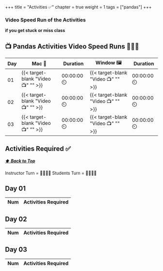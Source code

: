 +++
title = "Activities ✅"
chapter = true
weight = 1
tags = ["pandas"] 
+++

### Video Speed Run  of the Activities 
**if you get stuck or miss class**


## 📺 Pandas Activities Video Speed Runs 🏃‍♀️🏃
| Day | Mac 🍎 | Duration    | Window 🖼️ | Duration |
| ------  | ------ | ----------- |---------  | --------- |
| 01 | {{< target-blank "Video 📺" "" >}}   |  00:00:00  ⏲️  | {{< target-blank "Video 📺" "" >}}   | 00:00:00  ⏲️   |
| 02 | {{< target-blank "Video 📺" "" >}}  |  00:00:00  ⏲️ |  {{< target-blank "Video 📺" "" >}}  |  00:00:00 ⏲️ |
| 03 | {{< target-blank "Video 📺" "" >}}  |  00:00:00  ⏲️ |  {{< target-blank "Video 📺" "" >}}  |  00:00:00 ⏲️ |


## Activities Required ✅
#####  [ ⬆️ Back to Top](#python-activities-video-speed-runs)
Instructor Turn = 👩‍🏫🧑‍🏫
Students Turn = 👩‍🎓👨‍🎓


## Day 01
| Num | Activities Required                                          |
| --- | ------------------------------------------------------------ | 

## Day 02
| Num | Activities Required                                          |
| --- | ------------------------------------------------------------ | 


## Day 03
| Num | Activities Required                                          |
| --- | ------------------------------------------------------------ | 



